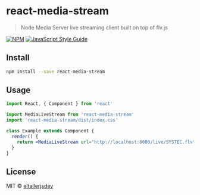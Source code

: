 # react-media-stream

> Node Media Server live streaming client built on top of flv.js

[![NPM](https://img.shields.io/npm/v/react-media-stream.svg)](https://www.npmjs.com/package/react-media-stream) [![JavaScript Style Guide](https://img.shields.io/badge/code_style-standard-brightgreen.svg)](https://standardjs.com)

## Install

```bash
npm install --save react-media-stream
```

## Usage

```jsx
import React, { Component } from 'react'

import MediaLiveStream from 'react-media-stream'
import 'react-media-stream/dist/index.css'

class Example extends Component {
  render() {
    return <MediaLiveStream url="http://localhost:8000/live/SYSTEC.flv" />
  }
}
```

## License

MIT © [eltallerjsdev](https://github.com/eltallerjsdev)
